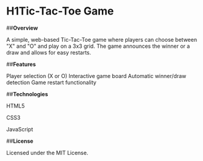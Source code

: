 # H1**Tic-Tac-Toe Game**

##**Overview**

A simple, web-based Tic-Tac-Toe game where players can choose between "X" and "O" and play on a 3x3 grid. The game announces the winner or a draw and allows for easy restarts.

##**Features**

Player selection (X or O)
Interactive game board
Automatic winner/draw detection
Game restart functionality

##**Technologies**

HTML5

CSS3

JavaScript

##**License**

Licensed under the MIT License.
